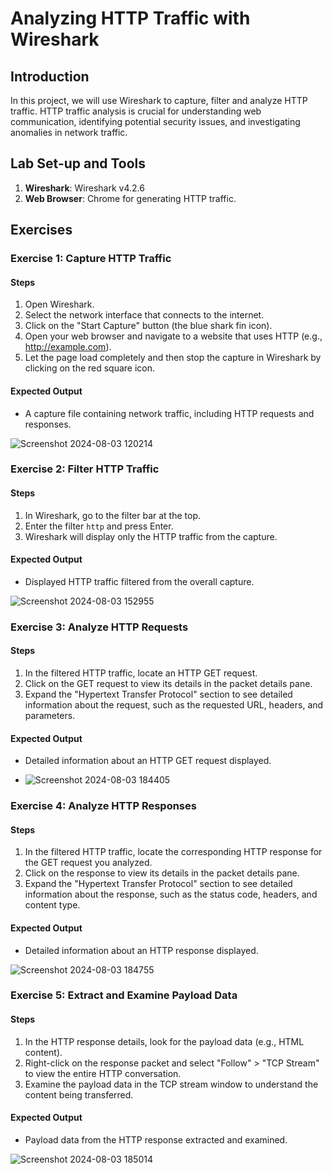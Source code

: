 # Analyzing HTTP Traffic with Wireshark

## Introduction

In this project, we will use Wireshark to capture, filter and analyze HTTP traffic. HTTP traffic analysis is crucial for understanding web communication, identifying potential security issues, and investigating anomalies in network traffic.

## Lab Set-up and Tools

1. **Wireshark**: Wireshark v4.2.6
2. **Web Browser**: Chrome for generating HTTP traffic.

## Exercises

### Exercise 1: Capture HTTP Traffic

#### Steps

1. Open Wireshark.
2. Select the network interface that connects to the internet.
3. Click on the "Start Capture" button (the blue shark fin icon).
4. Open your web browser and navigate to a website that uses HTTP (e.g., http://example.com).
5. Let the page load completely and then stop the capture in Wireshark by clicking on the red square icon.

#### Expected Output

- A capture file containing network traffic, including HTTP requests and responses.

![Screenshot 2024-08-03 120214](https://github.com/user-attachments/assets/dbfff9f7-992d-40eb-a93e-ec482f1a38f3)


### Exercise 2: Filter HTTP Traffic

#### Steps

1. In Wireshark, go to the filter bar at the top.
2. Enter the filter `http` and press Enter.
3. Wireshark will display only the HTTP traffic from the capture.

#### Expected Output

- Displayed HTTP traffic filtered from the overall capture.

![Screenshot 2024-08-03 152955](https://github.com/user-attachments/assets/d740c807-e6ea-45e5-b439-e416912cd872)

### Exercise 3: Analyze HTTP Requests

#### Steps

1. In the filtered HTTP traffic, locate an HTTP GET request.
2. Click on the GET request to view its details in the packet details pane.
3. Expand the "Hypertext Transfer Protocol" section to see detailed information about the request, such as the requested URL, headers, and parameters.

#### Expected Output

- Detailed information about an HTTP GET request displayed.

- ![Screenshot 2024-08-03 184405](https://github.com/user-attachments/assets/d32473dd-f07a-42d3-b721-e169cbbff1b3)

### Exercise 4: Analyze HTTP Responses

#### Steps

1. In the filtered HTTP traffic, locate the corresponding HTTP response for the GET request you analyzed.
2. Click on the response to view its details in the packet details pane.
3. Expand the "Hypertext Transfer Protocol" section to see detailed information about the response, such as the status code, headers, and content type.

#### Expected Output

- Detailed information about an HTTP response displayed.
  
![Screenshot 2024-08-03 184755](https://github.com/user-attachments/assets/432ea11c-7501-4813-b720-af413feaff96)

### Exercise 5: Extract and Examine Payload Data

#### Steps

1. In the HTTP response details, look for the payload data (e.g., HTML content).
2. Right-click on the response packet and select "Follow" > "TCP Stream" to view the entire HTTP conversation.
3. Examine the payload data in the TCP stream window to understand the content being transferred.

#### Expected Output

- Payload data from the HTTP response extracted and examined.

![Screenshot 2024-08-03 185014](https://github.com/user-attachments/assets/539afa33-82e1-4508-9ed5-7e3fc1d881df)
